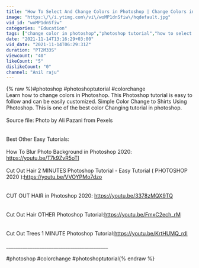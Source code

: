 ```yaml
---
title: "How To Select And Change Colors in Photoshop | Change Colors in Photoshop - ( Photoshop Tutorial )"
image: "https:\/\/i.ytimg.com\/vi\/woMP1dnSfiw\/hqdefault.jpg"
vid_id: "woMP1dnSfiw"
categories: "Education"
tags: ["change color in photoshop","photoshop tutorial","how to select and"]
date: "2021-11-14T13:16:29+03:00"
vid_date: "2021-11-14T06:29:31Z"
duration: "PT2M33S"
viewcount: "40"
likeCount: "5"
dislikeCount: "0"
channel: "Anil raju"
---
```

{% raw %}#photoshop #photoshoptutorial #colorchange<br />Learn how to change colors in Photoshop. This Photoshop tutorial is easy to follow and can be easily customized. Simple Color Change to Shirts Using Photoshop. This is one of the best color Changing tutorial in photoshop.<br /><br />Source file: Photo by Ali Pazani from Pexels<br /><br /><br />Best Other Easy Tutorials: <br /><br />How To Blur Photo Background in Photoshop 2020: <a rel="nofollow" target="blank" href="https://youtu.be/T7k9ZvR5oTI">https://youtu.be/T7k9ZvR5oTI</a><br /><br />Cut Out Hair 2 MINUTES Photoshop Tutorial - Easy Tutorial ( PHOTOSHOP 2020 ):<a rel="nofollow" target="blank" href="https://youtu.be/VVOYPMo7dzo">https://youtu.be/VVOYPMo7dzo</a><br /><br /><br />CUT OUT HAIR in Photoshop 2020: <a rel="nofollow" target="blank" href="https://youtu.be/3378zMQX9TQ">https://youtu.be/3378zMQX9TQ</a><br /><br /><br />Cut Out Hair OTHER Photoshop Tutorial:<a rel="nofollow" target="blank" href="https://youtu.be/FmxC2ech_rM">https://youtu.be/FmxC2ech_rM</a><br /><br /><br />Cut Out Trees 1 MINUTE Photoshop Tutorial:<a rel="nofollow" target="blank" href="https://youtu.be/KrtHUMQ_rdI">https://youtu.be/KrtHUMQ_rdI</a><br /><br />___________________________________________<br /><br />#photoshop #colorchange #photoshoptutorial{% endraw %}
